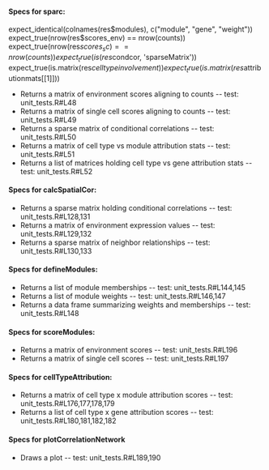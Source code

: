 

#### Specs for sparc:
expect_identical(colnames(res$modules), c("module", "gene", "weight"))
  expect_true(nrow(res$scores_env) == nrow(counts))
  expect_true(nrow(res$scores_sc) == nrow(counts))
  expect_true(is(res$condcor, 'sparseMatrix'))
  expect_true(is.matrix(res$celltypeinvolvement))
  expect_true(is.matrix(res$attributionmats[[1]]))
  
  
- Returns a matrix of environment scores aligning to counts -- test: unit_tests.R#L48
- Returns a matrix of single cell scores aligning to counts -- test: unit_tests.R#L49
- Returns a sparse matrix of conditional correlations -- test: unit_tests.R#L50
- Returns a matrix of cell type vs module attribution stats -- test: unit_tests.R#L51
- Returns a list of matrices holding cell type vs gene attribution stats -- test: unit_tests.R#L52




#### Specs for calcSpatialCor:
 - Returns a sparse matrix holding conditional correlations -- test: unit_tests.R#L128,131
 - Returns a matrix of environment expression values -- test: unit_tests.R#L129,132
 - Returns a sparse matrix of neighbor relationships -- test: unit_tests.R#L130,133
 

#### Specs for defineModules:
- Returns a list of module memberships   -- test: unit_tests.R#L144,145
- Returns a list of module weights -- test: unit_tests.R#L146,147
- Returns a data frame summarizing weights and memberships  -- test: unit_tests.R#L148


#### Specs for scoreModules:
- Returns a matrix of environment scores  -- test: unit_tests.R#L196
- Returns a matrix of single cell scores  -- test: unit_tests.R#L197

#### Specs for cellTypeAttribution:
- Returns a matrix of cell type x module attribution scores  -- test: unit_tests.R#L176,177,178,179
- Returns a list of cell type x gene attribution scores  -- test: unit_tests.R#L180,181,182,182


#### Specs for plotCorrelationNetwork
- Draws a plot  -- test: unit_tests.R#L189,190

